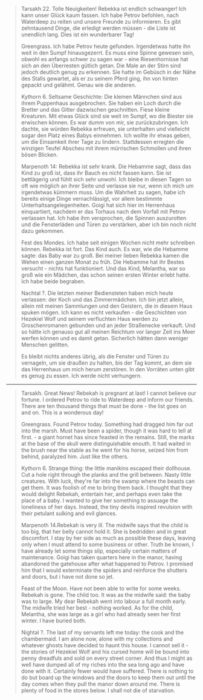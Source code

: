  >Tarsakh 22. Tolle Neuigkeiten! Rebekka ist endlich schwanger! Ich kann unser Glück kaum fassen. Ich habe Petrov befohlen, nach Waterdeep zu reiten und unsere Freunde zu informieren. Es gibt zehntausend Dinge, die erledigt werden müssen - die Liste ist unendlich lang. Dies ist ein wunderbarer Tag!
>
> Greengrass. Ich habe Petrov heute gefunden. Irgendetwas hatte ihn weit in den Sumpf hinausgezerrt. Es muss eine Spinne gewesen sein, obwohl es anfangs schwer zu sagen war - eine Riesenhornisse hat sich an den Überresten gütlich getan. Die Male an der Stirn sind jedoch deutlich genug zu erkennen. Sie hatte im Gebüsch in der Nähe des Stalls gewartet, als er zu seinem Pferd ging, ihn von hinten gepackt und gelähmt. Genau wie die anderen.
>
> Kythorn 6. Seltsame Geschichte: Die kleinen Männchen sind aus ihrem Puppenhaus ausgebrochen. Sie haben ein Loch durch die Bretter und das Gitter dazwischen geschnitten. Fiese kleine Kreaturen. Mit etwas Glück sind sie weit im Sumpf, wo die Biester sie erwischen können. Es war dumm von mir, sie zurückzubringen. Ich dachte, sie würden Rebekka erfreuen, sie unterhalten und vielleicht sogar den Platz eines Babys einnehmen. Ich wollte ihr etwas geben, um die Einsamkeit ihrer Tage zu lindern. Stattdessen erregten die winzigen Teufel Abscheu mit ihrem mürrischen Schmollen und ihren bösen Blicken.
>
> Marpenoth 14: Rebekka ist sehr krank. Die Hebamme sagt, dass das Kind zu groß ist, dass ihr Bauch es nicht fassen kann. Sie ist bettlägerig und fühlt sich sehr unwohl. Ich bleibe in diesen Tagen so oft wie möglich an ihrer Seite und verlasse sie nur, wenn ich mich um irgendetwas kümmern muss. Um die Wahrheit zu sagen, habe ich bereits einige Dinge vernachlässigt, vor allem bestimmte Unterhaltsangelegenheiten. Goigi hat sich hier im Herrenhaus einquartiert, nachdem er das Torhaus nach dem Vorfall mit Petrov verlassen hat. Ich habe ihm versprochen, die Spinnen auszurotten und die Fensterläden und Türen zu verstärken, aber ich bin noch nicht dazu gekommen.
>
> Fest des Mondes. Ich habe seit einigen Wochen nicht mehr schreiben können. Rebekka ist fort. Das Kind auch. Es war, wie die Hebamme sagte: das Baby war zu groß. Bei meiner lieben Rebekka kamen die Wehen einen ganzen Monat zu früh. Die Hebamme hat ihr Bestes versucht - nichts hat funktioniert. Und das Kind, Melantha, war so groß wie ein Mädchen, das schon seinen ersten Winter erlebt hatte. Ich habe beide begraben.
>
> Nachtal ?. Die letzten meiner Bediensteten haben mich heute verlassen: der Koch und das Zimmermädchen. Ich bin jetzt allein, allein mit meinen Sammlungen und den Geistern, die in diesem Haus spuken mögen. Ich kann es nicht verkaufen - die Geschichten von Hezekiel Wolf und seinem verfluchten Haus werden zu Groschenromanen gebunden und an jeder Straßenecke verkauft. Und so hätte ich genauso gut all meinen Reichtum vor langer Zeit ins Meer werfen können und es damit getan. Sicherlich hätten dann weniger Menschen gelitten.
>
> Es bleibt nichts anderes übrig, als die Fenster und Türen zu vernageln, um sie draußen zu halten, bis der Tag kommt, an dem sie das Herrenhaus um mich herum zerstören. In den Vorräten unten gibt es genug zu essen. Ich werde nicht verhungern.


---
> Tarsakh. Great News! Rebekah is pregnant at last! I cannot believe our fortune. I ordered Petrov to ride to Waterdeep and inform our friends. There are ten thousand things that must be done - the list goes on and on. This is a wonderous day!
>
> Greengrass. Found Petrov today. Something had dragged him far out into the marsh. Must have been a spider, though it was hard to tell at first. - a giant hornet has since feasted in the remains. Still, the marks at the base of the skull were distinguishable enouth. It had waited in the brush near the stable as he went for his horse, seized him from behind, paralyzed him. Just like the others.
>
> Kythorn 6. Strange thing: the little manikins escaped their dollhouse. Cut a hole right through the planks and the grill between. Nasty little creatures. With luck, they're far into the swamp where the beasts can get them. It was foolish of me to bring them back. I thought that they would delight Rebekah, entertain her, and perhaps even take the place of a baby. I wanted to give her something to assuage the loneliness of her days. Instead, the tiny devils inspired revulsion with their petulant sulking and evil glances.
>
>Marpenoth 14.Rebekah is very ill. The midwife says that the child is too big, that her belly cannot hold it. She is bedridden and in great discomfort. I stay by her side as much as possible these days, leaving only when I must attend to some business or other. Truth be known, I have already let some things slip, especially certain matters of maintenance. Goigi has taken quarters here in the manor, having abandoned the gatehouse after what happened to Petrov. I promised him that I would exterminate the spiders and reinforce the shutters and doors, but i have not done so jet.
>
> Feast of the Moon. Have not been able to write for some weeks. Rebekah is gone. The child too. It was as the midwife said: the baby was to large. My dear Rebekah went into labour a full month early. The midwife tried her best - nothing worked. As for the child, Melantha, she was large as a girl who had already seen her first winter. I have buried both.
>
> Nightal ?. The last of my servants left me today: the cook and the chambermaid. I am alone now, alone with my collections and whatever ghosts have decided to haunt this house. I cannot sell it - the stories of Hezekiel Wolf and his cursed home will be bound  into penny dreadfuls and sold on every street corner. And thus I might as well have dumped all of my riches into the sea long ago and have done with it. Certainly fewer would have suffered.
> There is nothing to do but board up the windows and the doors to keep them out until the day comes when they pull the manor down around me. There is plenty of food in the stores below. I shall not die of starvation.